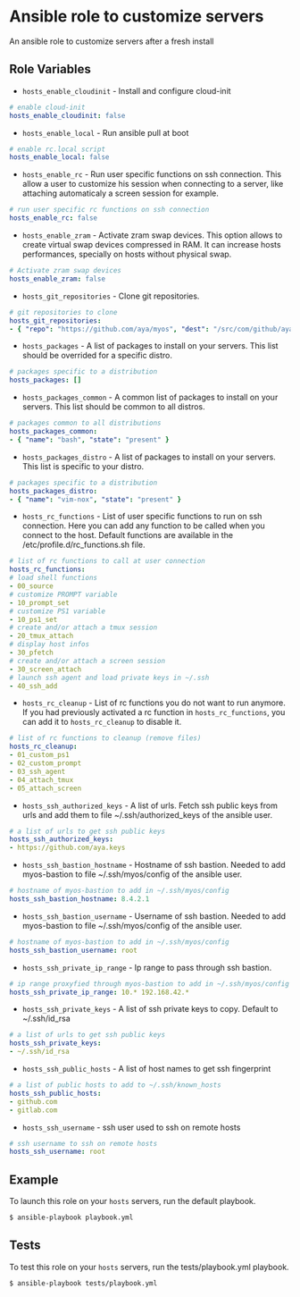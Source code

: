 # Ansible role to customize servers

An ansible role to customize servers after a fresh install

## Role Variables

* `hosts_enable_cloudinit` - Install and configure cloud-init

``` yaml
# enable cloud-init
hosts_enable_cloudinit: false
```

* `hosts_enable_local` - Run ansible pull at boot

``` yaml
# enable rc.local script
hosts_enable_local: false
```

* `hosts_enable_rc` - Run user specific functions on ssh connection. This allow a user to customize his session when connecting to a server, like attaching automaticaly a screen session for example.

``` yaml
# run user specific rc functions on ssh connection
hosts_enable_rc: false
```

* `hosts_enable_zram` - Activate zram swap devices. This option allows to create virtual swap devices compressed in RAM. It can increase hosts performances, specially on hosts without physical swap.

``` yaml
# Activate zram swap devices
hosts_enable_zram: false
```

* `hosts_git_repositories` - Clone git repositories.

``` yaml
# git repositories to clone
hosts_git_repositories:
- { "repo": "https://github.com/aya/myos", "dest": "/src/com/github/aya/myos", "key_file": "~/.ssh/id_rsa", "version": "master" }
```

* `hosts_packages` - A list of packages to install on your servers. This list should be overrided for a specific distro.

``` yaml
# packages specific to a distribution
hosts_packages: []
```

* `hosts_packages_common` - A common list of packages to install on your servers. This list should be common to all distros.

``` yaml
# packages common to all distributions
hosts_packages_common:
- { "name": "bash", "state": "present" }
```

* `hosts_packages_distro` - A list of packages to install on your servers. This list is specific to your distro.

``` yaml
# packages specific to a distribution
hosts_packages_distro:
- { "name": "vim-nox", "state": "present" }
```

* `hosts_rc_functions` - List of user specific functions to run on ssh connection. Here you can add any function to be called when you connect to the host. Default functions are available in the /etc/profile.d/rc_functions.sh file.

``` yaml
# list of rc functions to call at user connection
hosts_rc_functions:
# load shell functions
- 00_source
# customize PROMPT variable
- 10_prompt_set
# customize PS1 variable
- 10_ps1_set
# create and/or attach a tmux session
- 20_tmux_attach
# display host infos
- 30_pfetch
# create and/or attach a screen session
- 30_screen_attach
# launch ssh agent and load private keys in ~/.ssh
- 40_ssh_add
```

* `hosts_rc_cleanup` - List of rc functions you do not want to run anymore. If you had previously activated a rc function in `hosts_rc_functions`, you can add it to `hosts_rc_cleanup` to disable it.

``` yaml
# list of rc functions to cleanup (remove files)
hosts_rc_cleanup:
- 01_custom_ps1
- 02_custom_prompt
- 03_ssh_agent
- 04_attach_tmux
- 05_attach_screen
```

* `hosts_ssh_authorized_keys` - A list of urls. Fetch ssh public keys from urls and add them to file ~/.ssh/authorized_keys of the ansible user.

``` yaml
# a list of urls to get ssh public keys
hosts_ssh_authorized_keys:
- https://github.com/aya.keys
```

* `hosts_ssh_bastion_hostname` - Hostname of ssh bastion. Needed to add myos-bastion to file ~/.ssh/myos/config of the ansible user.

``` yaml
# hostname of myos-bastion to add in ~/.ssh/myos/config
hosts_ssh_bastion_hostname: 8.4.2.1
```

* `hosts_ssh_bastion_username` - Username of ssh bastion. Needed to add myos-bastion to file ~/.ssh/myos/config of the ansible user.

``` yaml
# hostname of myos-bastion to add in ~/.ssh/myos/config
hosts_ssh_bastion_username: root
```

* `hosts_ssh_private_ip_range` - Ip range to pass through ssh bastion.

``` yaml
# ip range proxyfied through myos-bastion to add in ~/.ssh/myos/config
hosts_ssh_private_ip_range: 10.* 192.168.42.*
```

* `hosts_ssh_private_keys` - A list of ssh private keys to copy. Default to ~/.ssh/id_rsa

``` yaml
# a list of urls to get ssh public keys
hosts_ssh_private_keys:
- ~/.ssh/id_rsa
```

* `hosts_ssh_public_hosts` - A list of host names to get ssh fingerprint

``` yaml
# a list of public hosts to add to ~/.ssh/known_hosts
hosts_ssh_public_hosts:
- github.com
- gitlab.com
```

* `hosts_ssh_username` - ssh user used to ssh on remote hosts

``` yaml
# ssh username to ssh on remote hosts
hosts_ssh_username: root
```

## Example

To launch this role on your `hosts` servers, run the default playbook.

``` bash
$ ansible-playbook playbook.yml
```

## Tests

To test this role on your `hosts` servers, run the tests/playbook.yml playbook.

``` bash
$ ansible-playbook tests/playbook.yml
```
